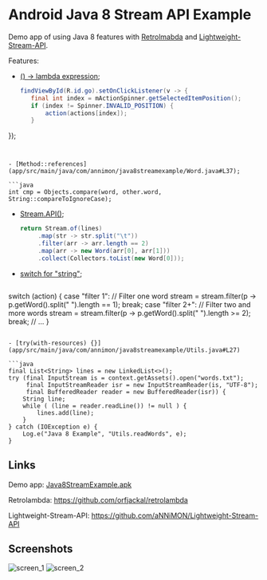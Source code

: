 # Android Java 8 Stream API Example

Demo app of using Java 8 features with [Retrolmabda](https://github.com/orfjackal/retrolambda) and [Lightweight-Stream-API](https://github.com/aNNiMON/Lightweight-Stream-API).

Features:
 - [() -> lambda expression](app/src/main/java/com/annimon/java8streamexample/MainActivity.java#L46);

   ```java
   findViewById(R.id.go).setOnClickListener(v -> {
      final int index = mActionSpinner.getSelectedItemPosition();
      if (index != Spinner.INVALID_POSITION) {
          action(actions[index]);
      }
  });
   ```


 - [Method::references](app/src/main/java/com/annimon/java8streamexample/Word.java#L37);
 
   ```java
   int cmp = Objects.compare(word, other.word, String::compareToIgnoreCase);
   ```


 - [Stream.API()](app/src/main/java/com/annimon/java8streamexample/Utils.java#L38);
 
   ```java
   return Stream.of(lines)
        .map(str -> str.split("\t"))
        .filter(arr -> arr.length == 2)
        .map(arr -> new Word(arr[0], arr[1]))
        .collect(Collectors.toList(new Word[0]));
   ```


 - [switch for "string"](app/src/main/java/com/annimon/java8streamexample/MainActivity.java#L82);
 
   ```java
  switch (action) {
      case "filter 1":
          // Filter one word
          stream = stream.filter(p -> p.getWord().split(" ").length == 1);
          break;
      case "filter 2+":
          // Filter two and more words
          stream = stream.filter(p -> p.getWord().split(" ").length >= 2);
          break;
      // ...
  }
  ```

- [try(with-resources) {}](app/src/main/java/com/annimon/java8streamexample/Utils.java#L27)

  ```java
  final List<String> lines = new LinkedList<>();
  try (final InputStream is = context.getAssets().open("words.txt");
       final InputStreamReader isr = new InputStreamReader(is, "UTF-8");
       final BufferedReader reader = new BufferedReader(isr)) {
      String line;
      while ( (line = reader.readLine()) != null ) {
          lines.add(line);
      }
  } catch (IOException e) {
      Log.e("Java 8 Example", "Utils.readWords", e);
  }
  ```



## Links
  
Demo app: [Java8StreamExample.apk](http://annimon.com/ablogs/file325/Java8StreamExample.apk)

Retrolambda: https://github.com/orfjackal/retrolambda

Lightweight-Stream-API: https://github.com/aNNiMON/Lightweight-Stream-API



## Screenshots
![screen_1](http://annimon.com/ablogs/file321/stream_api_android_5.png) ![screen_2](http://annimon.com/ablogs/file318/stream_api_android_2.png)
